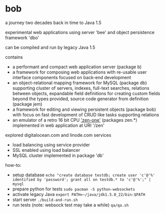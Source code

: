 # bob

a journey two decades back in time to Java 1.5

experimental web applications using server 'bee' and object persistence framework 'dbo'

can be compiled and run by legacy Java 1.5

contains
* a performant and compact web application server (package b)
* a framework for composing web applications with re-usable user interface components focused on back-end development
* an object-relational mapping framework for MySQL (package db) supporting cluster of servers, indexes, full-text searches, relations between objects, expandable field definitions for creating custom fields beyond the types provided, source code generator from definition (package jem)
* a framework for editing and viewing persistent objects (package bob) with focus on fast development of CRUD like tasks supporting relations
* an emulator of a retro 16 bit CPU ['zen-one'](https://github.com/calint/zen-one) (packages zen.*) implemented in web application at URI '/zen'


explored digitalocean.com and linode.com services
* load balancing using service provider
* SSL enabled using load balancer
* MySQL cluster implemented in package 'db'


how-to:
* setup database
`echo "create database testdb; create user 'c'@'%' identified by 'password'; grant all on testdb.* to 'c'@'%';" | mysql`
* prepare python for tests
`sudo pacman -S python-websockets`
* activate legacy Java
`export PATH=~/java/jdk1.5.0_22/bin:$PATH`
* start server
`./build-and-run.sh`
* run tests (note: websock test may take a while)
`qa/qa.sh`
